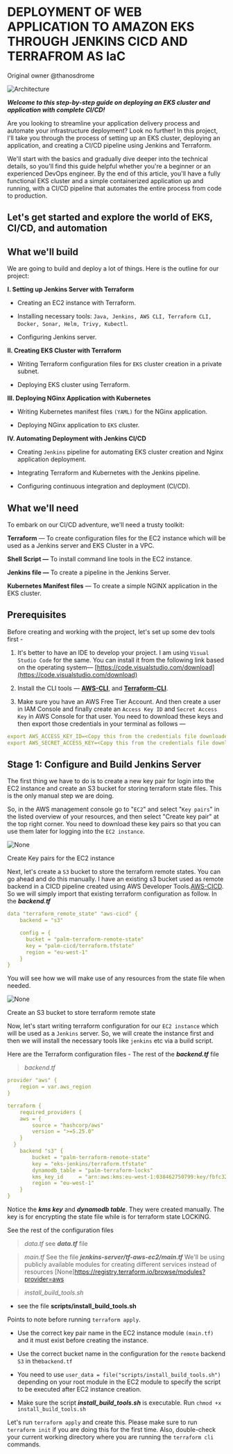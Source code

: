 # DEPLOYMENT OF WEB APPLICATION TO AMAZON EKS THROUGH JENKINS CICD AND TERRAFROM AS IaC

Original owner @thanosdrome

![Architecture](assets/architecture.png)

***Welcome to this step-by-step guide on deploying an EKS cluster and application with complete CI/CD!***

Are you looking to streamline your application delivery process and automate your infrastructure deployment? Look no further! In this project, I'll take you through the process of setting up an EKS cluster, deploying an application, and creating a CI/CD pipeline using Jenkins and Terraform.

We'll start with the basics and gradually dive deeper into the technical details, so you'll find this guide helpful whether you're a beginner or an experienced DevOps engineer. By the end of this article, you'll have a fully functional EKS cluster and a simple containerized application up and running, with a CI/CD pipeline that automates the entire process from code to production.

## Let's get started and explore the world of EKS, CI/CD, and automation

## **What we'll build**

We are going to build and deploy a lot of things. Here is the outline for our project:

**I. Setting up Jenkins Server with Terraform**

* Creating an EC2 instance with Terraform.

* Installing necessary tools: `Java, Jenkins, AWS CLI, Terraform CLI, Docker, Sonar, Helm, Trivy, Kubectl`.

* Configuring Jenkins server.

**II. Creating EKS Cluster with Terraform**

* Writing Terraform configuration files for `EKS` cluster creation in a private subnet.

* Deploying EKS cluster using Terraform.

**III. Deploying NGinx Application with Kubernetes**

* Writing Kubernetes manifest files `(YAML)` for the NGinx application.

* Deploying NGinx application to `EKS` cluster.

**IV. Automating Deployment with Jenkins CI/CD**

* Creating `Jenkins` pipeline for automating EKS cluster creation and Nginx application deployment.

* Integrating Terraform and Kubernetes with the Jenkins pipeline.

* Configuring continuous integration and deployment (CI/CD).

## **What we'll need**

To embark on our CI/CD adventure, we'll need a trusty toolkit:

**Terraform** — To create configuration files for the EC2 instance which will be used as a Jenkins server and EKS Cluster in a VPC.

**Shell Script —** To install command line tools in the EC2 instance.

**Jenkins file —** To create a pipeline in the Jenkins Server.

**Kubernetes Manifest files** — To create a simple NGINX application in the EKS cluster.

## **Prerequisites**

Before creating and working with the project, let's set up some dev tools first -

1. It's better to have an IDE to develop your project. I am using `Visual Studio Code` for the same. You can install it from the following link based on the operating system— [https://code.visualstudio.com/download](https://code.visualstudio.com/download)

2. Install the CLI tools — [**AWS-CLI**](https://docs.aws.amazon.com/cli/latest/userguide/getting-started-install.html), and [**Terraform-CLI**](https://developer.hashicorp.com/terraform/tutorials/aws-get-started/install-cli).

3. Make sure you have an AWS Free Tier Account. And then create a user in IAM Console and finally create an `Access Key ID` and `Secret Access Key` in AWS Console for that user. You need to download these keys and then export those credentials in your terminal as follows —

```yaml
export AWS_ACCESS_KEY_ID=<Copy this from the credentials file downloaded>
export AWS_SECRET_ACCESS_KEY=<Copy this from the credentials file downloaded>
```

## **Stage 1: Configure and Build Jenkins Server**

The first thing we have to do is to create a new key pair for login into the EC2 instance and create an S3 bucket for storing terraform state files. This is the only manual step we are doing.

So, in the AWS management console go to "`EC2`" and select "`Key pairs`" in the listed overview of your resources, and then select "Create key pair" at the top right corner. You need to download these key pairs so that you can use them later for logging into the `EC2 instance`.

![None](/assets/keypair.JPG)

Create Key pairs for the EC2 instance

Next, let's create a `S3` bucket to store the terraform remote states. You can go ahead and do this manually. I have an existing s3 bucket used as remote backend in a CICD pipeline created using AWS Developer Tools.[AWS-CICD](https://github.com/chimezdev/palm-cicd-repo.git). So we will simply import that existing terraform configuration as follow.
In the ***backend.tf***
```yaml
data "terraform_remote_state" "aws-cicd" {
    backend = "s3"

    config = {
      bucket = "palm-terraform-remote-state"
      key = "palm-cicd/terraform.tfstate"
      region = "eu-west-1"
    }
}
```
You will see how we will make use of any resources from the state file when needed.


![None](./assets/state_bucket.JPG)

Create an S3 bucket to store terraform remote state

Now, let's start writing terraform configuration for our `EC2 instance` which will be used as a `Jenkins` server. So, we will create the instance first and then we will install the necessary tools like `jenkins` etc via a build script.

Here are the Terraform configuration files -
The rest of the ***backend.tf*** file

> *backend.tf*
```yaml
provider "aws" {
    region = var.aws_region  
}

terraform {
    required_providers {
    aws = {
        source = "hashcorp/aws"
        version = ">=5.25.0"
    }
  }
    backend "s3" {
        bucket = "palm-terraform-remote-state"
        key = "eks-jenkins/terraform.tfstate"
        dynamodb_table = "palm-terraform-locks"
        kms_key_id     = "arn:aws:kms:eu-west-1:038462750799:key/fbfc32d6-539b-4c81-bf58-d5db169b5322"
        region = "eu-west-1"
    }
}
```
Notice the ***kms key*** and ***dynamodb table***. They were created manually. The key is for encrypting the state file while is for terraform state LOCKING.

See the rest of the configuration files
> *data.tf*
see ***data.tf*** file

> *main.tf*
See the file ***jenkins-server/tf-aws-ec2/main.tf***
We'll be using publicly available modules for creating different services instead of resources
[None]https://registry.terraform.io/browse/modules?provider=aws

> *install\_build\_tools.sh*
- see the file **scripts/install_build_tools.sh**

Points to note before running `terraform apply`.

* Use the correct key pair name in the EC2 instance module `(main.tf)` and it must exist before creating the instance.

* Use the correct bucket name in the configuration for the `remote` backend `S3` in the`backend.tf`

* You need to use `user_data = file("scripts/install_build_tools.sh")` depending on your root module in the EC2 module to specify the script to be executed after EC2 instance creation.

* Make sure the script ***install_build_tools.sh*** is executable. Run `chmod +x install_build_tools.sh`

Let's run `terraform apply` and create this. Please make sure to run `terraform init` if you are doing this for the first time. Also, double-check your current working directory where you are running the `terraform cli` commands.
